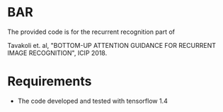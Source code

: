 # BAR

The provided code is for the recurrent recognition part of 

Tavakoli et. al, "BOTTOM-UP ATTENTION GUIDANCE FOR RECURRENT IMAGE RECOGNITION", ICIP 2018.


# Requirements

- The code developed and tested with tensorflow 1.4







